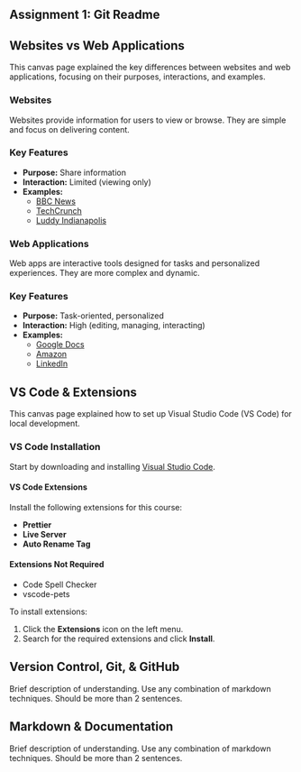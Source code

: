 ## Assignment 1: Git Readme

## Websites vs Web Applications

This canvas page explained the key differences between websites and web applications, focusing on their purposes, interactions, and examples.

### Websites
Websites provide information for users to view or browse. They are simple and focus on delivering content.

### Key Features
- **Purpose:** Share information
- **Interaction:** Limited (viewing only)
- **Examples:**
  - [BBC News](https://www.bbc.com)
  - [TechCrunch](https://techcrunch.com)
  - [Luddy Indianapolis](https://luddy.iupui.edu)

### Web Applications
Web apps are interactive tools designed for tasks and personalized experiences. They are more complex and dynamic.

### Key Features
- **Purpose:** Task-oriented, personalized
- **Interaction:** High (editing, managing, interacting)
- **Examples:**
  - [Google Docs](https://docs.google.com)
  - [Amazon](https://www.amazon.com)
  - [LinkedIn](https://www.linkedin.com)


## VS Code & Extensions

This canvas page explained how to set up Visual Studio Code (VS Code) for local development.

### VS Code Installation
Start by downloading and installing [Visual Studio Code](https://code.visualstudio.com/).

#### VS Code Extensions
Install the following extensions for this course:

- **Prettier**
- **Live Server**
- **Auto Rename Tag**

#### Extensions Not Required
- Code Spell Checker
- vscode-pets

To install extensions:
1. Click the **Extensions** icon on the left menu.
2. Search for the required extensions and click **Install**.

## Version Control, Git, & GitHub

Brief description of understanding. Use any combination of markdown techniques. Should be more than 2 sentences.

## Markdown & Documentation

Brief description of understanding. Use any combination of markdown techniques. Should be more than 2 sentences.
